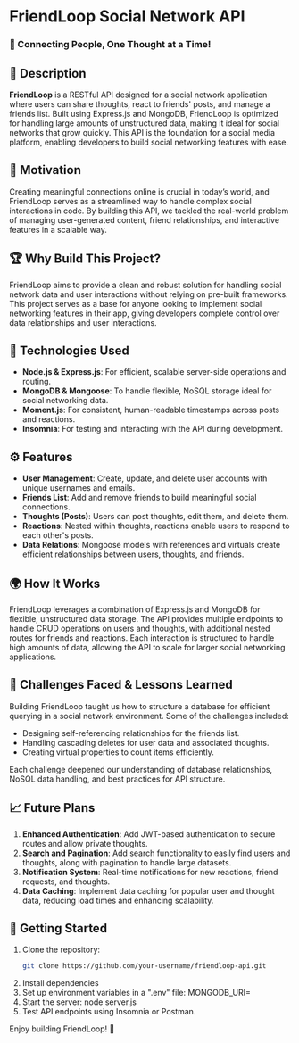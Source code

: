 # FriendLoop Social Network API

### 🚀 Connecting People, One Thought at a Time!

## 📜 Description

**FriendLoop** is a RESTful API designed for a social network application where users can share thoughts, react to friends' posts, and manage a friends list. Built using Express.js and MongoDB, FriendLoop is optimized for handling large amounts of unstructured data, making it ideal for social networks that grow quickly. This API is the foundation for a social media platform, enabling developers to build social networking features with ease.

## 🧠 Motivation

Creating meaningful connections online is crucial in today’s world, and FriendLoop serves as a streamlined way to handle complex social interactions in code. By building this API, we tackled the real-world problem of managing user-generated content, friend relationships, and interactive features in a scalable way.

## 🏆 Why Build This Project?

FriendLoop aims to provide a clean and robust solution for handling social network data and user interactions without relying on pre-built frameworks. This project serves as a base for anyone looking to implement social networking features in their app, giving developers complete control over data relationships and user interactions.

## 🔧 Technologies Used

- **Node.js & Express.js**: For efficient, scalable server-side operations and routing.
- **MongoDB & Mongoose**: To handle flexible, NoSQL storage ideal for social networking data.
- **Moment.js**: For consistent, human-readable timestamps across posts and reactions.
- **Insomnia**: For testing and interacting with the API during development.

## ⚙️ Features

- **User Management**: Create, update, and delete user accounts with unique usernames and emails.
- **Friends List**: Add and remove friends to build meaningful social connections.
- **Thoughts (Posts)**: Users can post thoughts, edit them, and delete them.
- **Reactions**: Nested within thoughts, reactions enable users to respond to each other's posts.
- **Data Relations**: Mongoose models with references and virtuals create efficient relationships between users, thoughts, and friends.

## 🌍 How It Works

FriendLoop leverages a combination of Express.js and MongoDB for flexible, unstructured data storage. The API provides multiple endpoints to handle CRUD operations on users and thoughts, with additional nested routes for friends and reactions. Each interaction is structured to handle high amounts of data, allowing the API to scale for larger social networking applications.

## 🧗 Challenges Faced & Lessons Learned

Building FriendLoop taught us how to structure a database for efficient querying in a social network environment. Some of the challenges included:
- Designing self-referencing relationships for the friends list.
- Handling cascading deletes for user data and associated thoughts.
- Creating virtual properties to count items efficiently.

Each challenge deepened our understanding of database relationships, NoSQL data handling, and best practices for API structure.

## 📈 Future Plans

1. **Enhanced Authentication**: Add JWT-based authentication to secure routes and allow private thoughts.
2. **Search and Pagination**: Add search functionality to easily find users and thoughts, along with pagination to handle large datasets.
3. **Notification System**: Real-time notifications for new reactions, friend requests, and thoughts.
4. **Data Caching**: Implement data caching for popular user and thought data, reducing load times and enhancing scalability.

## 🚀 Getting Started

1. Clone the repository:
   ```bash
   git clone https://github.com/your-username/friendloop-api.git
2. Install dependencies
3. Set up environment variables in a ".env" file: MONGODB_URI=<your-mongodb-connection-string>
4. Start the server: node server.js
5.  Test API endpoints using Insomnia or Postman.

Enjoy building FriendLoop! 🚀
